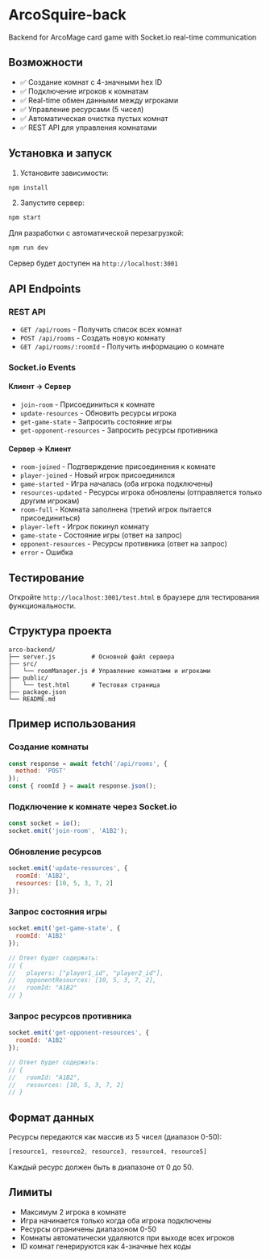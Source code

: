 # ArcoSquire-back

Backend for ArcoMage card game with Socket.io real-time communication

## Возможности

- ✅ Создание комнат с 4-значными hex ID
- ✅ Подключение игроков к комнатам
- ✅ Real-time обмен данными между игроками
- ✅ Управление ресурсами (5 чисел)
- ✅ Автоматическая очистка пустых комнат
- ✅ REST API для управления комнатами

## Установка и запуск

1. Установите зависимости:
```bash
npm install
```

2. Запустите сервер:
```bash
npm start
```

Для разработки с автоматической перезагрузкой:
```bash
npm run dev
```

Сервер будет доступен на `http://localhost:3001`

## API Endpoints

### REST API

- `GET /api/rooms` - Получить список всех комнат
- `POST /api/rooms` - Создать новую комнату
- `GET /api/rooms/:roomId` - Получить информацию о комнате

### Socket.io Events

#### Клиент → Сервер
- `join-room` - Присоединиться к комнате
- `update-resources` - Обновить ресурсы игрока
- `get-game-state` - Запросить состояние игры
- `get-opponent-resources` - Запросить ресурсы противника

#### Сервер → Клиент
- `room-joined` - Подтверждение присоединения к комнате
- `player-joined` - Новый игрок присоединился
- `game-started` - Игра началась (оба игрока подключены)
- `resources-updated` - Ресурсы игрока обновлены (отправляется только другим игрокам)
- `room-full` - Комната заполнена (третий игрок пытается присоединиться)
- `player-left` - Игрок покинул комнату
- `game-state` - Состояние игры (ответ на запрос)
- `opponent-resources` - Ресурсы противника (ответ на запрос)
- `error` - Ошибка

## Тестирование

Откройте `http://localhost:3001/test.html` в браузере для тестирования функциональности.

## Структура проекта

```
arco-backend/
├── server.js          # Основной файл сервера
├── src/
│   └── roomManager.js # Управление комнатами и игроками
├── public/
│   └── test.html      # Тестовая страница
├── package.json
└── README.md
```

## Пример использования

### Создание комнаты
```javascript
const response = await fetch('/api/rooms', {
  method: 'POST'
});
const { roomId } = await response.json();
```

### Подключение к комнате через Socket.io
```javascript
const socket = io();
socket.emit('join-room', 'A1B2');
```

### Обновление ресурсов
```javascript
socket.emit('update-resources', {
  roomId: 'A1B2',
  resources: [10, 5, 3, 7, 2]
});
```

### Запрос состояния игры
```javascript
socket.emit('get-game-state', {
  roomId: 'A1B2'
});

// Ответ будет содержать:
// {
//   players: ["player1_id", "player2_id"],
//   opponentResources: [10, 5, 3, 7, 2],
//   roomId: "A1B2"
// }
```

### Запрос ресурсов противника
```javascript
socket.emit('get-opponent-resources', {
  roomId: 'A1B2'
});

// Ответ будет содержать:
// {
//   roomId: "A1B2",
//   resources: [10, 5, 3, 7, 2]
// }
```

## Формат данных

Ресурсы передаются как массив из 5 чисел (диапазон 0-50):
```javascript
[resource1, resource2, resource3, resource4, resource5]
```

Каждый ресурс должен быть в диапазоне от 0 до 50.

## Лимиты

- Максимум 2 игрока в комнате
- Игра начинается только когда оба игрока подключены
- Ресурсы ограничены диапазоном 0-50
- Комнаты автоматически удаляются при выходе всех игроков
- ID комнат генерируются как 4-значные hex коды
